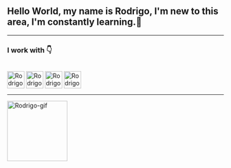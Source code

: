 ## Hello World, my name is Rodrigo, I'm new to this area, I'm constantly learning.👋
 <hr size="5"> 

<h3>I work with 👇</h3>
<div style="display: inline_block"><br>
<img align="center" alt="Rodrigo-html5" height="40" width="40" src="https://icongr.am/devicon/html5-original.svg?size=128&color=currentColor">
<img align="center" alt="Rodrigo-Js" height="40" width="40" src="https://icongr.am/devicon/javascript-original.svg?size=128&color=currentColor">
<img align="center" alt="Rodrigo-css3" height="40" width="40" src="https://icongr.am/devicon/css3-original.svg?size=119&color=currentColor">
<img align="center" alt="Rodrigo-php" height="40" width="40" src="https://icongr.am/devicon/python-original.svg?size=128&color=currentColor">
</div>

<hr size="5">

<div> 
  <img align="left" alt="Rodrigo-gif" height="140" width="140" src="https://media.tenor.com/2tmFzIpCJTYAAAAM/shinji-shinji-ikari.gif">
</div>
